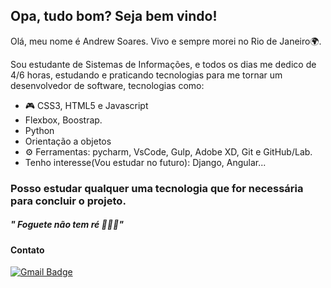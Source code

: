 ## Opa, tudo bom? Seja bem vindo!
Olá, meu nome é Andrew Soares. Vivo e sempre morei no Rio de Janeiro🌍.

Sou estudante de Sistemas de Informações, e todos os dias me dedico de  4/6 horas, estudando e praticando tecnologias para me tornar um desenvolvedor de software, tecnologias como:

- 🎮 CSS3, HTML5 e Javascript
- Flexbox, Boostrap.
- Python
- Orientação a objetos
- ⚙ Ferramentas: pycharm, VsCode, Gulp, Adobe XD, Git e GitHub/Lab.
 - Tenho interesse(Vou estudar no futuro): Django, Angular...

 ### Posso estudar qualquer uma tecnologia que for necessária para concluir o projeto.
##### " Foguete não tem ré 🚀🚀🚀"
#### Contato
 [![Gmail Badge](https://img.shields.io/badge/-Gmail-c14438?style=flat-square&logo=Gmail&logoColor=white&link=mailtoandrewsoares347@gmail.com)](mailto:andrewsoares347@gmail.com)
